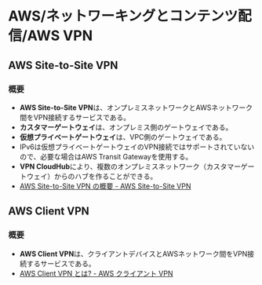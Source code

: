 # AWS/ネットワーキングとコンテンツ配信/AWS VPN

## AWS Site-to-Site VPN

### 概要

- **AWS Site-to-Site VPN**は、オンプレミスネットワークとAWSネットワーク間をVPN接続するサービスである。
- **カスタマーゲートウェイ**は、オンプレミス側のゲートウェイである。
- **仮想プライベートゲートウェイ**は、VPC側のゲートウェイである。
- IPv6は仮想プライベートゲートウェイのVPN接続ではサポートされていないので、必要な場合はAWS Transit Gatewayを使用する。
- **VPN CloudHub**により、複数のオンプレミスネットワーク（カスタマーゲートウェイ）からのハブを作ることができる。
- [AWS Site-to-Site VPN の概要 - AWS Site-to-Site VPN](https://docs.aws.amazon.com/ja_jp/vpn/latest/s2svpn/VPC_VPN.html)

## AWS Client VPN

### 概要

- **AWS Client VPN**は、クライアントデバイスとAWSネットワーク間をVPN接続するサービスである。
- [AWS Client VPN とは? - AWS クライアント VPN](https://docs.aws.amazon.com/ja_jp/vpn/latest/clientvpn-admin/what-is.html)
